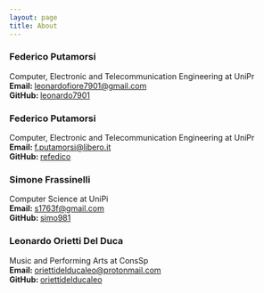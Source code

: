 ```yaml
---
layout: page
title: About
---
```


### Federico Putamorsi
Computer, Electronic and Telecommunication Engineering at UniPr<br>
<strong>Email: </strong>leonardofiore7901@gmail.com<br>
<strong>GitHub: </strong>[leonardo7901](https://github.com/leonardo7901)

### Federico Putamorsi
Computer, Electronic and Telecommunication Engineering at UniPr<br>
<strong>Email: </strong>f.putamorsi@libero.it<br>
<strong>GitHub: </strong>[refedico](https://github.com/refedico)

### Simone Frassinelli
Computer Science at UniPi<br>
<strong>Email: </strong>s1763f@gmail.com<br>
<strong>GitHub: </strong>[simo981](https://github.com/simo981)

### Leonardo Orietti Del Duca
Music and Performing Arts at ConsSp<br>
<strong>Email: </strong>oriettidelducaleo@protonmail.com<br>
<strong>GitHub: </strong>[oriettidelducaleo](https://github.com/oriettidelducaleo)

